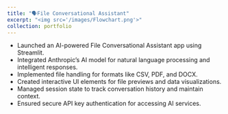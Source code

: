 ```yaml
---
title: "🗣️File Conversational Assistant"
excerpt: "<img src='/images/Flowchart.png'>"
collection: portfolio
---
```


- Launched an AI-powered File Conversational Assistant app using Streamlit.
- Integrated Anthropic’s AI model for natural language processing and intelligent responses.
- Implemented file handling for formats like CSV, PDF, and DOCX.
- Created interactive UI elements for file previews and data visualizations.
- Managed session state to track conversation history and maintain context.
- Ensured secure API key authentication for accessing AI services.

